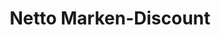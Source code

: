 ---
title: "Netto Marken-Discount"
url: /garmisch-partenkirchen/netto-marken-discount/
shop: Supermarkt
---